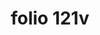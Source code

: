 ---
layout: edition
title: folio 121v
manuscript: Florence, Biblioteca Marucelliana, Carte Rajna XIX.15
sigla: R
iip: r121v.tif
milestone: 242
---